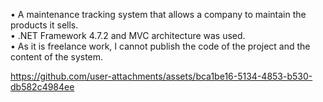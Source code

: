 • A maintenance tracking system that allows a company to maintain the products it sells.  
• .NET Framework 4.7.2 and MVC architecture was used.  
• As it is freelance work, I cannot publish the code of the project and the content of the system.

https://github.com/user-attachments/assets/bca1be16-5134-4853-b530-db582c4984ee

